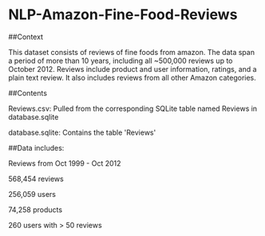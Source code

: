 # NLP-Amazon-Fine-Food-Reviews


##Context

This dataset consists of reviews of fine foods from amazon. The data span a period of more than 10 years, including all ~500,000 reviews up to October 2012. Reviews include product and user information, ratings, and a plain text review. It also includes reviews from all other Amazon categories.


##Contents

Reviews.csv: Pulled from the corresponding SQLite table named Reviews in database.sqlite

database.sqlite: Contains the table 'Reviews'


##Data includes:

Reviews from Oct 1999 - Oct 2012

568,454 reviews

256,059 users

74,258 products

260 users with > 50 reviews
